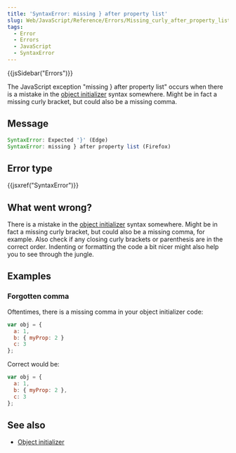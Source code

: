 ```yaml
---
title: 'SyntaxError: missing } after property list'
slug: Web/JavaScript/Reference/Errors/Missing_curly_after_property_list
tags:
  - Error
  - Errors
  - JavaScript
  - SyntaxError
---
```

{{jsSidebar("Errors")}}

The JavaScript exception "missing } after property list" occurs when there is a
mistake in the
[object initializer](/en-US/docs/Web/JavaScript/Reference/Operators/Object_initializer)
syntax somewhere. Might be in fact a missing curly bracket, but could also be a
missing comma.

## Message

```js
SyntaxError: Expected '}' (Edge)
SyntaxError: missing } after property list (Firefox)
```

## Error type

{{jsxref("SyntaxError")}}

## What went wrong?

There is a mistake in the
[object initializer](/en-US/docs/Web/JavaScript/Reference/Operators/Object_initializer)
syntax somewhere. Might be in fact a missing curly bracket, but could also be a
missing comma, for example. Also check if any closing curly brackets or
parenthesis are in the correct order. Indenting or formatting the code a bit
nicer might also help you to see through the jungle.

## Examples

### Forgotten comma

Oftentimes, there is a missing comma in your object initializer code:

```js example-bad
var obj = {
  a: 1,
  b: { myProp: 2 }
  c: 3
};
```

Correct would be:

```js example-good
var obj = {
  a: 1,
  b: { myProp: 2 },
  c: 3
};
```

## See also

- [Object initializer](/en-US/docs/Web/JavaScript/Reference/Operators/Object_initializer)
